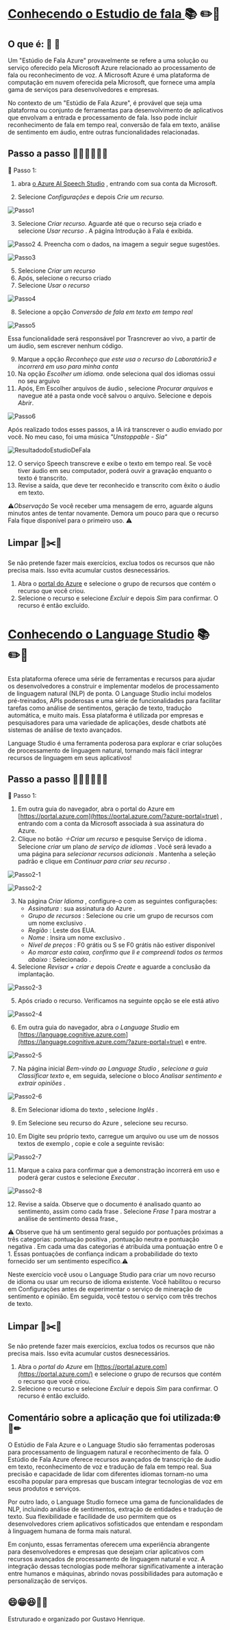 # [Conhecendo o Estudio de fala ](https://speech.microsoft.com/portal) :books: :pencil2::paperclip:

## O que é: :book: :eyes:

Um "Estúdio de Fala Azure" provavelmente se refere a uma solução ou serviço oferecido pela Microsoft Azure relacionado ao processamento de fala ou reconhecimento de voz. A Microsoft Azure é uma plataforma de computação em nuvem oferecida pela Microsoft, que fornece uma ampla gama de serviços para desenvolvedores e empresas.
 
No contexto de um "Estúdio de Fala Azure", é provável que seja uma plataforma ou conjunto de ferramentas para desenvolvimento de aplicativos que envolvam a entrada e processamento de fala. Isso pode incluir reconhecimento de fala em tempo real, conversão de fala em texto, análise de sentimento em áudio, entre outras funcionalidades relacionadas.

## Passo a passo 👨🏽‍🏫👨🏽‍💻
📕 Passo 1:

1.  abra [o Azure AI Speech Studio](https://speech.microsoft.com/) , entrando com sua conta da Microsoft.
    
2.  Selecione *Configurações* e depois *Crie um recurso.*
    

![Passo1](https://github.com/ghrocha/DIO-Microsoft-Azure-AI-Fundamentals3/assets/96626042/9e087c5a-0b80-4612-bf19-beb319ae2ce6)

3.  Selecione *Criar recurso.* Aguarde até que o recurso seja criado e selecione *Usar recurso* . A página Introdução à Fala é exibida.

![Passo2](https://github.com/ghrocha/DIO-Microsoft-Azure-AI-Fundamentals3/assets/96626042/27994832-7ffb-4fd4-be33-49dc6d743a59)
4. Preencha com o dados, na imagem a seguir segue sugestões. 

![Passo3](https://github.com/ghrocha/DIO-Microsoft-Azure-AI-Fundamentals3/assets/96626042/762bc822-103d-420a-a27b-81037a794d22)

5.  Selecione  *Criar um recurso*
6. Após, selecione o recurso criado 
7. Selecione *Usar o recurso*

![Passo4](https://github.com/ghrocha/DIO-Microsoft-Azure-AI-Fundamentals3/assets/96626042/1ca56f31-1ebd-4dd4-9e10-28567f757a3b)


8. Selecione a opção *Conversão de fala em texto em tempo real*

![Passo5](https://github.com/ghrocha/DIO-Microsoft-Azure-AI-Fundamentals3/assets/96626042/d43d7a73-e0b4-4765-8681-18a4610a3a66)

Essa funcionalidade será responsável por Trasncrever ao vivo, a partir de um áudio, sem escrever nenhum código.

9. Marque a opção *Reconheço que este usa o recurso do Laboratório3 e incorrerá em uso para minha conta*
10. Na opção *Escolher um idioma*. onde seleciona qual dos idiomas ossui no seu arguivo
11. Após, Em Escolher arquivos de áudio , selecione *Procurar arquivos* e navegue até a pasta onde você salvou o arquivo. Selecione e depois *Abrir*.

![Passo6](https://github.com/ghrocha/DIO-Microsoft-Azure-AI-Fundamentals3/assets/96626042/1efb24f7-8976-441e-bc1a-b35d78b1876c)

Após realizado todos esses passos, a IA irá transcrever o audio enviado por você. No meu caso, foi uma música *"Unstoppable - Sia"*

![ResultadodoEstudioDeFala](https://github.com/ghrocha/DIO-Microsoft-Azure-AI-Fundamentals3/assets/96626042/4fddef26-51e5-46c2-8dd2-ad8599ab782a)

12.  O serviço Speech transcreve e exibe o texto em tempo real. Se você tiver áudio em seu computador, poderá ouvir a gravação enquanto o texto é transcrito.
13.  Revise a saída, que deve ter reconhecido e transcrito com êxito o áudio em texto.

⚠*Observação* Se você receber uma mensagem de erro, aguarde alguns minutos antes de tentar novamente. Demora um pouco para que o recurso Fala fique disponível para o primeiro uso. ⚠

## Limpar :paperclip::scissors:🚨

Se não pretende fazer mais exercícios, exclua todos os recursos que não precisa mais. Isso evita acumular custos desnecessários.

1.  Abra o [portal do Azure](https://portal.azure.com/) e selecione o grupo de recursos que contém o recurso que você criou.
2.  Selecione o recurso e selecione *Excluir* e depois *Sim* para confirmar. O recurso é então excluído.

# [Conhecendo o Language Studio](https://language.cognitive.azure.com/home) :books: :pencil2::paperclip:

Esta plataforma oferece uma série de ferramentas e recursos para ajudar os desenvolvedores a construir e implementar modelos de processamento de linguagem natural (NLP) de ponta. O Language Studio inclui modelos pré-treinados, APIs poderosas e uma série de funcionalidades para facilitar tarefas como análise de sentimentos, geração de texto, tradução automática, e muito mais. Essa plataforma é utilizada por empresas e pesquisadores para uma variedade de aplicações, desde chatbots até sistemas de análise de texto avançados.  

Language Studio é uma ferramenta poderosa para explorar e criar soluções de processamento de linguagem natural, tornando mais fácil integrar recursos de linguagem em seus aplicativos!

## Passo a passo 👨🏽‍🏫👨🏽‍💻

📕 Passo 1:
1.  Em outra guia do navegador, abra o portal do Azure em [https://portal.azure.com](https://portal.azure.com/?azure-portal=true) , entrando com a conta da Microsoft associada à sua assinatura do Azure.
2. Clique no botão *＋Criar um recurso* e pesquise Serviço de idioma . Selecione *criar* um plano *de serviço de idiomas* . Você será levado a uma página para *selecionar recursos adicionais* . Mantenha a seleção padrão e clique em *Continuar para criar seu recurso* .

![Passo2-1](https://github.com/ghrocha/DIO-Microsoft-Azure-AI-Fundamentals3/assets/96626042/4120dbba-3888-4b2b-b46c-f43c12c95e32)


![Passo2-2](https://github.com/ghrocha/DIO-Microsoft-Azure-AI-Fundamentals3/assets/96626042/08b5b74b-7b0e-4ed0-9557-5bb39fd13c8a)

3. Na página *Criar Idioma* , configure-o com as seguintes configurações:
    -   *Assinatura* : sua assinatura do Azure .
    -   *Grupo de recursos* : Selecione ou crie um grupo de recursos com um nome exclusivo .
    -   *Região* : Leste dos EUA.
    -   *Nome* : Insira um nome exclusivo .
    -   *Nível de preços* : F0 grátis ou S se F0 grátis não estiver disponível
    -   *Ao marcar esta caixa, confirmo que li e compreendi todos os termos abaixo* : Selecionado .
4.  Selecione *Revisar + criar e* depois *Create* e aguarde a conclusão da implantação.

![Passo2-3](https://github.com/ghrocha/DIO-Microsoft-Azure-AI-Fundamentals3/assets/96626042/3e196ef7-fadd-4b51-95d9-5ce41e9a1236)

5. Após criado o recurso. Verificamos na seguinte opção se ele está ativo

![Passo2-4](https://github.com/ghrocha/DIO-Microsoft-Azure-AI-Fundamentals3/assets/96626042/0ef656c1-1872-4051-b61f-91cb085443d9)


6. Em outra guia do navegador, abra *o Language Studio* em [https://language.cognitive.azure.com](https://language.cognitive.azure.com/?azure-portal=true) e entre.

![Passo2-5](https://github.com/ghrocha/DIO-Microsoft-Azure-AI-Fundamentals3/assets/96626042/42bc4117-3e6f-48a6-a38a-6f7ebd782cc6)


7. Na página inicial *Bem-vindo ao Language Studio , selecione a guia* *Classificar texto* e, em seguida, selecione o bloco *Analisar sentimento e extrair opiniões* .
    
![Passo2-6](https://github.com/ghrocha/DIO-Microsoft-Azure-AI-Fundamentals3/assets/96626042/feff157f-c9a4-46d5-8b57-28895141374c)
 
8.  Em Selecionar idioma do texto , selecione *Inglês* .
    
9.  Em Selecione seu recurso do Azure , selecione seu recurso.
    
10.  Em Digite seu próprio texto, carregue um arquivo ou use um de nossos textos de exemplo , copie e cole a seguinte revisão:

![Passo2-7](https://github.com/ghrocha/DIO-Microsoft-Azure-AI-Fundamentals3/assets/96626042/06434d2e-a171-44c0-9537-db3529530c16)

11.  Marque a caixa para confirmar que a demonstração incorrerá em uso e poderá gerar custos e selecione *Executar* .

![Passo2-8](https://github.com/ghrocha/DIO-Microsoft-Azure-AI-Fundamentals3/assets/96626042/fdea0dd2-b3ff-4557-85aa-564a50f51926)
    
12.  Revise a saída. Observe que o documento é analisado quanto ao sentimento, assim como cada frase . Selecione *Frase 1* para mostrar a análise de sentimento dessa frase.,

⚠ Observe que há um sentimento geral seguido por pontuações próximas a três categorias: pontuação positiva , pontuação neutra e pontuação negativa . Em cada uma das categorias é atribuída uma pontuação entre 0 e 1. Essas pontuações de confiança indicam a probabilidade do texto fornecido ser um sentimento específico.⚠

Neste exercício você usou o Language Studio para criar um novo recurso de idioma ou usar um recurso de idioma existente. Você habilitou o recurso em Configurações antes de experimentar o serviço de mineração de sentimento e opinião. Em seguida, você testou o serviço com três trechos de texto.

## Limpar :paperclip::scissors:🚨

Se não pretende fazer mais exercícios, exclua todos os recursos que não precisa mais. Isso evita acumular custos desnecessários.

1.  Abra o *portal do Azure* em [https://portal.azure.com](https://portal.azure.com/) e selecione o grupo de recursos que contém o recurso que você criou.
2.  Selecione o recurso e selecione *Excluir* e depois *Sim* para confirmar. O recurso é então excluído.

## Comentário sobre a aplicação que foi utilizada:🌐📃✏

O Estúdio de Fala Azure e o Language Studio são ferramentas poderosas para processamento de linguagem natural e reconhecimento de fala. O Estúdio de Fala Azure oferece recursos avançados de transcrição de áudio em texto, reconhecimento de voz e tradução de fala em tempo real. Sua precisão e capacidade de lidar com diferentes idiomas tornam-no uma escolha popular para empresas que buscam integrar tecnologias de voz em seus produtos e serviços.

Por outro lado, o Language Studio fornece uma gama de funcionalidades de NLP, incluindo análise de sentimentos, extração de entidades e tradução de texto. Sua flexibilidade e facilidade de uso permitem que os desenvolvedores criem aplicativos sofisticados que entendam e respondam à linguagem humana de forma mais natural.

Em conjunto, essas ferramentas oferecem uma experiência abrangente para desenvolvedores e empresas que desejam criar aplicativos com recursos avançados de processamento de linguagem natural e voz. A integração dessas tecnologias pode melhorar significativamente a interação entre humanos e máquinas, abrindo novas possibilidades para automação e personalização de serviços.

## 😄😁😆👾👻
Estruturado e organizado por Gustavo Henrique.
